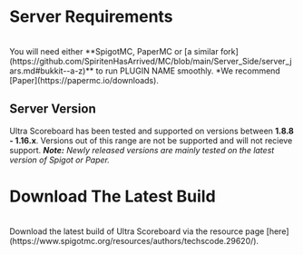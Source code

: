 # Server Requirements
<br>
You will need either **SpigotMC, PaperMC or [a similar fork](https://github.com/SpiritenHasArrived/MC/blob/main/Server_Side/server_jars.md#bukkit--a-z)** to run PLUGIN NAME smoothly. *We recommend [Paper](https://papermc.io/downloads).<br>

## Server Version
Ultra Scoreboard has been tested and supported on versions between **1.8.8 - 1.16.x**. Versions out of this range are not be supported and will not recieve support.
***Note:*** *Newly released versions are mainly tested on the latest version of Spigot or Paper.*<br>

# Download The Latest Build
<br>
Download the latest build of Ultra Scoreboard via the resource page [here](https://www.spigotmc.org/resources/authors/techscode.29620/). <!--- < CHOOSE PLUGIN FROM AUTHOR PAGE -->